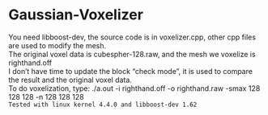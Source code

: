 # Gaussian-Voxelizer
You need libboost-dev, the source code is in voxelizer.cpp, other cpp files are used to modify the mesh. 
<br>The original voxel data is cubespher-128.raw, and the mesh we voxelize is righthand.off
<br>I don’t have time to update the block “check mode”, it is used to compare the result and the original voxel data.
<br>To do voxelization, type: ./a.out -i righthand.off -o righthand.raw -smax 128 128 128 -n 128 128 128
<br>`Tested with linux kernel 4.4.0 and libboost-dev 1.62`
